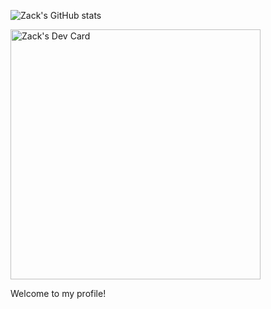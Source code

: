 ![Zack's GitHub stats](https://github-readme-stats.vercel.app/api?username=king101-bit&show_icons=true&theme=radical)


<a href="https://app.daily.dev/Kingbit101"><img src="https://api.daily.dev/devcards/c24aeffe8369456684b10f965211088f.png?r=02l" width="400" alt="Zack's Dev Card"/></a>

Welcome to my profile!
